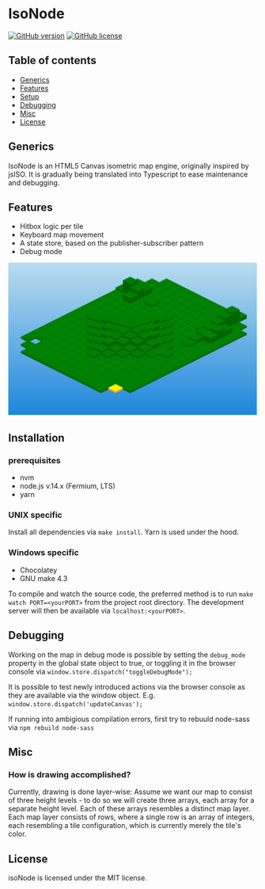 # IsoNode

[![GitHub version](https://img.shields.io/github/manifest-json/v/gnzg/isonode/master)](/github/manifest-json/v/https://github.com/gnzg/isoNode)
[![GitHub license](https://img.shields.io/github/license/gnzg/isonode)](https://github.com/gnzg/isoNode/blob/master/LICENSE)

## Table of contents
* [Generics](#generics)
* [Features](#features)
* [Setup](#setup)
* [Debugging](#debugging)
* [Misc](#misc)
* [License](#license)

## Generics
IsoNode is an HTML5 Canvas isometric map engine, originally inspired by jsISO. It is gradually being translated into Typescript to ease maintenance and debugging.

## Features
* Hitbox logic per tile
* Keyboard map movement
* A state store, based on the publisher-subscriber pattern
* Debug mode

![isoNode](https://github.com/gnzg/isoNode/blob/master/example.png?raw=true)

## Installation

### prerequisites
- nvm
- node.js v.14.x (Fermium, LTS)
- yarn

### UNIX specific
Install all dependencies via `make install`. Yarn is used under the hood.

### Windows specific
- Chocolatey
- GNU make 4.3

To compile and watch the source code, the preferred method is to run `make watch PORT=<yourPORT>` from the project root directory. The development server will then be available via `localhost:<yourPORT>`.

## Debugging
Working on the map in debug mode is possible by setting the `debug_mode` property in the global state object to true, or toggling it in the browser console via `window.store.dispatch("toggleDebugMode");`

It is possible to test newly introduced actions via the browser console as they are available via the window object. E.g. `window.store.dispatch('updateCanvas');`

If running into ambigious compilation errors, first try to rebuuld node-sass via `npm rebuild node-sass`

## Misc 
### How is drawing accomplished?
Currently, drawing is done layer-wise: Assume we want our map to consist of three height levels - to do so we will create three arrays, each array for a separate height level. Each of these arrays resembles a distinct map layer. Each map layer consists of rows, where a single row is an array of integers, each resembling a tile configuration, which is currently merely the tile's color.

## License

isoNode is licensed under the MIT license.
